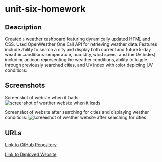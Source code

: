 # unit-six-homework

## Description
Created a weather dashboard featuring dynamically updated HTML and CSS. Used OpenWeather One Call API for retrieving weather data. Features include ability to search a city and display both current and future 5-day weather conditions (temperature, humidity, wind speed, and the UV index) including an icon representing the weather conditions, ability to toggle through previously searched cities, and UV index with color depicting UV conditions.

## Screenshots
Screenshot of website when it loads: 
<img src="#" alt="screenshot of weather website when it loads">

Screenshot of website after searching for cities and displaying weather conditions:
<img src="#" alt="screenshot of weather website after searching for cities">

## URLs
<a href="https://github.com/mlward639/unit-six-homework">Link to GitHub Repository</a>

<a href="https://mlward639.github.io/unit-six-homework/">Link to Deployed Website</a>
